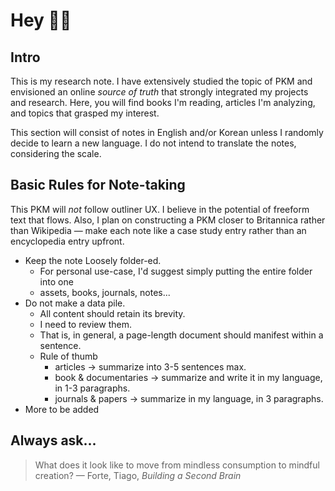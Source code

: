 # Hey 👋🏼
## Intro

This is my research note. I have extensively studied the topic of PKM and envisioned an online _source of truth_ that strongly integrated my projects and research. Here, you will find books I'm reading, articles I'm analyzing, and topics that grasped my interest.

This section will consist of notes in English and/or Korean unless I randomly decide to learn a new language. I do not intend to translate the notes, considering the scale.

## Basic Rules for Note-taking
This PKM will *not* follow outliner UX. I believe in the potential of freeform text that flows. Also, I plan on constructing a PKM closer to Britannica rather than Wikipedia — make each note like a case study entry rather than an encyclopedia entry upfront.

- Keep the note Loosely folder-ed.
	- For personal use-case, I'd suggest simply putting the entire folder into one 
	- assets, books, journals, notes...
- Do not make a data pile.
	- All content should retain its brevity.
	- I need to review them.
	- That is, in general, a page-length document should manifest within a sentence.
	- Rule of thumb
		- articles → summarize into 3-5 sentences max.
		- book & documentaries → summarize and write it in my language, in 1-3 paragraphs.
		- journals & papers → summarize in my language, in 3 paragraphs.
- More to be added

## Always ask...
> What does it look like to move from mindless consumption to mindful creation? — Forte, Tiago, *Building a Second Brain*